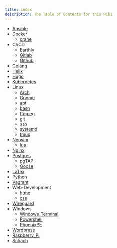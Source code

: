 ```yaml
---
title: index
description: The Table of Contents for this wiki
---
```


* [Ansible](Ansible)
* [Docker](Docker)
    * [crane](crane)
* CI/CD
    * [Earthly](Earthly)
    * [Gitlab](Gitlab)
    * [Github](Github)
* [Golang](Golang)
* [Helix](Helix)
* [Hugo](Hugo)
* [Kubernetes](Kubernetes)
* Linux
    * [Arch](Arch)
    * [Gnome](Gnome)
    * [apt](apt)
    * [bash](bash)
    * [ffmpeg](ffmpeg)
    * [git](git)
    * [ssh](ssh)
    * [systemd](systemd)
    * [tmux](tmux)
* [Neovim](Neovim)
    * [lua](lua)
* [Nginx](Nginx)
* [Postgres](Postgres)
    * [pgTAP](pgTAP)
    * [Goose](Goose)
* [LaTex](LaTex)
* [Python](Python)
* [Vagrant](Vagrant)
* Web-Development
  * [htmx](htmx)
  * [css](css)
* [Wireguard](Wireguard)
* Windows
    * [Windows_Terminal](Windows_Terminal)
    * [Powershell](Powershell)
    * [PhoenixPE](PhoenixPE)
* [Wordpress](Wordpress)
* [Raspberry_Pi](Raspberry_Pi)
* [Schach](Schach)
